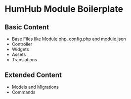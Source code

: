 # HumHub Module Boilerplate

## Basic Content
* Base Files like Module.php, config.php and module.json
* Controller
* Widgets
* Assets
* Translations

## Extended Content
* Models and Migrations
* Commands
